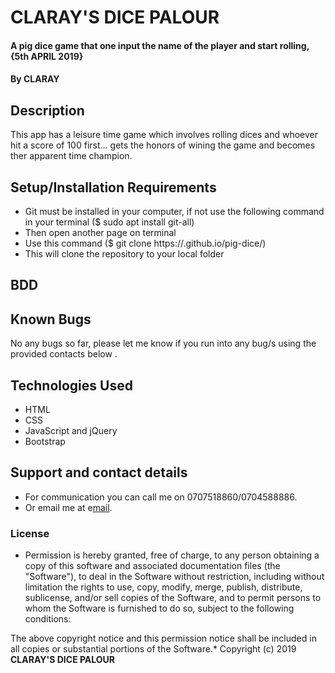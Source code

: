 # CLARAY'S DICE PALOUR
#### A pig dice game that one input the name of the player and start rolling, {5th APRIL 2019}
#### By **CLARAY**
## Description
This app has a leisure time game which involves rolling dices and whoever hit a score of 100 first... gets the honors of wining the game and becomes ther apparent time champion.
## Setup/Installation Requirements
* Git must be installed in your computer, if not use the following command in your terminal ($ sudo apt install git-all)
* Then open another page on terminal
* Use this command ($ git clone https://.github.io/pig-dice/)
* This will clone the repository to your local folder
## BDD

## Known Bugs
No any bugs so far, please let me know if you run into any bug/s using the provided contacts below .
## Technologies Used
* HTML
* CSS
* JavaScript and jQuery
* Bootstrap 
## Support and contact details
* For communication you can call me on 0707518860/0704588886.
* Or email me at e[mail](jacqulinewangu@gmail.com).
### License
* Permission is hereby granted, free of charge, to any person obtaining a copy
of this software and associated documentation files (the "Software"), to deal
in the Software without restriction, including without limitation the rights
to use, copy, modify, merge, publish, distribute, sublicense, and/or sell
copies of the Software, and to permit persons to whom the Software is
furnished to do so, subject to the following conditions:

The above copyright notice and this permission notice shall be included in
all copies or substantial portions of the Software.*
Copyright (c) 2019 **CLARAY'S DICE PALOUR**
  
